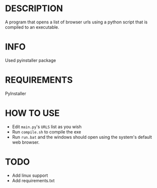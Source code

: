 # DESCRIPTION
A program that opens a list of browser urls using a python script that is compiled to an executable.

# INFO
Used pyinstaller package

# REQUIREMENTS
PyInstaller

# HOW TO USE
- Edit `main.py`'s `URLS` list as you wish
- Run `compile.sh` to compile the exe 
- Run `run.bat` and the windows should open using the system's default web browser.

# TODO
- Add linux support
- Add requirements.txt
